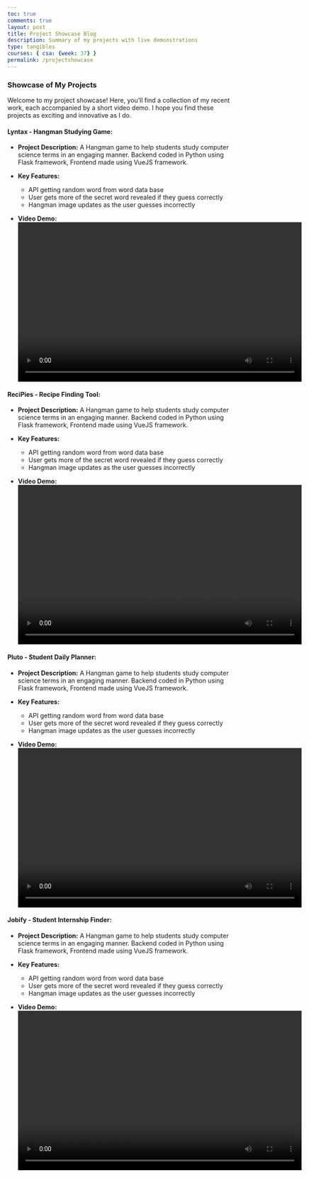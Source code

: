 ```yaml
---
toc: true
comments: true
layout: post
title: Project Showcase Blog
description: Summary of my projects with live demonstrations
type: tangibles
courses: { csa: {week: 37} }
permalink: /projectshowcase
---
```


### **Showcase of My Projects**

Welcome to my project showcase! Here, you’ll find a collection of my recent work, each accompanied by a short video demo. I hope you find these projects as exciting and innovative as I do.

#### **Lyntax - Hangman Studying Game:**

- **Project Description:**
A Hangman game to help students study computer science terms in an engaging manner. Backend coded in Python using Flask framework, Frontend made using VueJS framework.

- **Key Features:**
  - API getting random word from word data base
  - User gets more of the secret word revealed if they guess correctly
  - Hangman image updates as the user guesses incorrectly

- **Video Demo:**
  <video width="640" height="360" controls>
			<source src="/videos/lyntax.mp4" type="video/mp4">
			Your browser does not support the video tag.
	</video>

#### **ReciPies - Recipe Finding Tool:**

- **Project Description:**
A Hangman game to help students study computer science terms in an engaging manner. Backend coded in Python using Flask framework, Frontend made using VueJS framework.

- **Key Features:**
  - API getting random word from word data base
  - User gets more of the secret word revealed if they guess correctly
  - Hangman image updates as the user guesses incorrectly

- **Video Demo:**
  <video width="640" height="360" controls>
			<source src="/videos/lyntax.mp4" type="video/mp4">
			Your browser does not support the video tag.
	</video>

#### **Pluto - Student Daily Planner:**

- **Project Description:**
A Hangman game to help students study computer science terms in an engaging manner. Backend coded in Python using Flask framework, Frontend made using VueJS framework.

- **Key Features:**
  - API getting random word from word data base
  - User gets more of the secret word revealed if they guess correctly
  - Hangman image updates as the user guesses incorrectly

- **Video Demo:**
  <video width="640" height="360" controls>
			<source src="/videos/lyntax.mp4" type="video/mp4">
			Your browser does not support the video tag.
	</video>

#### **Jobify - Student Internship Finder:**

- **Project Description:**
A Hangman game to help students study computer science terms in an engaging manner. Backend coded in Python using Flask framework, Frontend made using VueJS framework.

- **Key Features:**
  - API getting random word from word data base
  - User gets more of the secret word revealed if they guess correctly
  - Hangman image updates as the user guesses incorrectly

- **Video Demo:**
  <video width="640" height="360" controls>
			<source src="/videos/lyntax.mp4" type="video/mp4">
			Your browser does not support the video tag.
	</video>